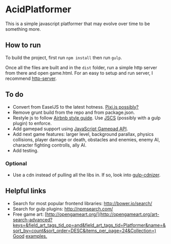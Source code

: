 # AcidPlatformer

This is a simple javascript platformer that may evolve over time to be something more.

## How to run

To build the project, first run `npm install` then run `gulp`.

Once all the files are built and in the `dist` folder, run a simple http server from there and open game.html. For an easy to setup and run server, I recommend [http-server](https://github.com/indexzero/http-server).

## To do

* Convert from EaselJS to the latest hotness. [Pixi.js possibly?](http://www.pixijs.com/)
* Remove grunt build from the repo and from package.json.
* Restyle js to follow [Airbnb style guide](https://github.com/airbnb/javascript). Use [JSCS](http://jscs.info/) (possibly with a gulp plugin) to enforce.
* Add gamepad support using [JavaScript Gamepad API](https://developer.mozilla.org/en-US/docs/Web/Guide/API/Gamepad).
* Add next game features: larger level, background parallax, physics collisions, player damage or death, obstacles and enemies, enemy AI, character fighting controlls, ally AI.
* Add testing.

### Optional

* Use a cdn instead of pulling all the libs in. If so, look into [gulp-cdnizer](https://github.com/OverZealous/gulp-cdnizer).

## Helpful links

* Search for most popular frontend libraries: http://bower.io/search/
* Search for gulp plugins: http://npmsearch.com/
* Free game art: [http://opengameart.org/](http://opengameart.org/art-search-advanced?keys=&field_art_tags_tid_op=and&field_art_tags_tid=Platformer&name=&sort_by=count&sort_order=DESC&items_per_page=24&Collection=) [Good](http://opengameart.org/content/a-platformer-in-the-forest) [examples.](http://opengameart.org/content/old-frogatto-tile-art)
